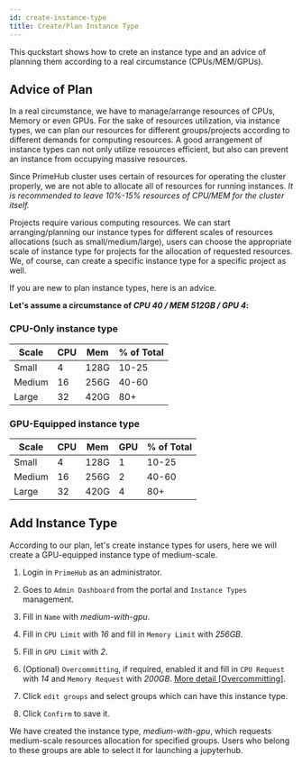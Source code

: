 ```yaml
---
id: create-instance-type
title: Create/Plan Instance Type
---
```


This quckstart shows how to crete an instance type and an advice of planning them according to a real circumstance (CPUs/MEM/GPUs).

## Advice of Plan

In a real circumstance, we have to manage/arrange resources of CPUs, Memory or even GPUs. For the sake of resources utilization, via instance types, we can plan our resources for different groups/projects according to different demands for computing resources. A good arrangement of instance types can not only utilize resources efficient, but also can prevent an instance from occupying massive resources.

Since PrimeHub cluster uses certain of resources for operating the cluster properly, we are not able to allocate all of resources for running instances. *It is recommended to leave 10%-15% resources of CPU/MEM for the cluster itself.*

Projects require various computing resources. We can start arranging/planning our instance types for different scales of resources allocations (such as small/medium/large), users can choose the appropriate scale of instance type for projects for the allocation of requested resources. We, of course, can create a specific instance type for a specific project as well.

If you are new to plan instance types, here is an advice.

**Let's assume a circumstance of *CPU 40 / MEM 512GB / GPU 4*:**

### CPU-Only instance type

|Scale|CPU|Mem|% of Total|
|-----|---|---|----------|
|Small|4|128G|10-25|
|Medium|16|256G|40-60|
|Large|32|420G|80+|

### GPU-Equipped instance type

|Scale|CPU|Mem|GPU|% of Total|
|-----|---|---|---|----------|
|Small|4|128G|1|10-25|
|Medium|16|256G|2|40-60|
|Large|32|420G|4|80+|

## Add Instance Type

According to our plan, let's create instance types for users, here we will create a GPU-equipped instance type of medium-scale.

1. Login in `PrimeHub` as an administrator.

2. Goes to `Admin Dashboard` from the portal and `Instance Types` management.

3. Fill in `Name` with *medium-with-gpu*.

4. Fill in `CPU Limit` with *16* and fill in `Memory Limit` with *256GB*.

5. Fill in `GPU Limit` with *2*.

6. (Optional) `Overcommitting`, if required, enabled it and fill in `CPU Request` with *14* and `Memory Request` with *200GB*. [More detail [Overcommitting]](https://docs.primehub.io/docs/guide_manual/admin-instancetype#overcommitting-advanced-feature).

7. Click `edit groups` and select groups which can have this instance type.

8. Click `Confirm` to save it.

We have created the instance type, *medium-with-gpu*, which requests medium-scale resources allocation for specified groups. Users who belong to these groups are able to select it for launching a jupyterhub.
